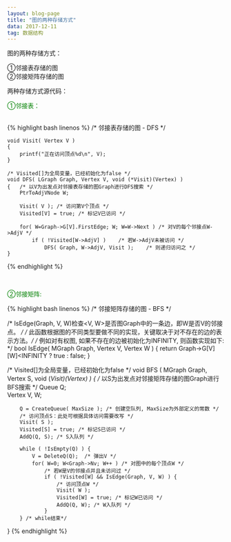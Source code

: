 ```yaml
---
layout: blog-page
title: "图的两种存储方式"
data: 2017-12-11
tag: 数据结构
---
```

<p class="h1">图的两种存储方式：</p>
   ①邻接表存储的图
   <br>
   ②邻接矩阵存储的图
<br>

<p class="h1">两种存储方式源代码：</p>
<p style="color:green">①邻接表：</p>
<br>
{% highlight bash linenos %}
/* 邻接表存储的图 - DFS */
 
    void Visit( Vertex V )
    {
        printf("正在访问顶点%d\n", V);
    }
     
    /* Visited[]为全局变量，已经初始化为false */
    void DFS( LGraph Graph, Vertex V, void (*Visit)(Vertex) )
    {   /* 以V为出发点对邻接表存储的图Graph进行DFS搜索 */
        PtrToAdjVNode W;
         
        Visit( V ); /* 访问第V个顶点 */
        Visited[V] = true; /* 标记V已访问 */
     
        for( W=Graph->G[V].FirstEdge; W; W=W->Next ) /* 对V的每个邻接点W->AdjV */
            if ( !Visited[W->AdjV] )    /* 若W->AdjV未被访问 */
                DFS( Graph, W->AdjV, Visit );    /* 则递归访问之 */
    }
{% endhighlight %}

<br>
<p style="color:green">②邻接矩阵:</p>
{% highlight bash linenos %}
/* 邻接矩阵存储的图 - BFS */
 
/* IsEdge(Graph, V, W)检查<V, W>是否图Graph中的一条边，即W是否V的邻接点。  */
/* 此函数根据图的不同类型要做不同的实现，关键取决于对不存在的边的表示方法。*/
/* 例如对有权图, 如果不存在的边被初始化为INFINITY, 则函数实现如下:         */
bool IsEdge( MGraph Graph, Vertex V, Vertex W )
{
    return Graph->G[V][W]<INFINITY ? true : false;
}
 
/* Visited[]为全局变量，已经初始化为false */
	void BFS ( MGraph Graph, Vertex S, void (*Visit)(Vertex) )
	{   /* 以S为出发点对邻接矩阵存储的图Graph进行BFS搜索 */
	    Queue Q;     
	    Vertex V, W;
	 
	    Q = CreateQueue( MaxSize ); /* 创建空队列, MaxSize为外部定义的常数 */
	    /* 访问顶点S：此处可根据具体访问需要改写 */
	    Visit( S );
	    Visited[S] = true; /* 标记S已访问 */
	    AddQ(Q, S); /* S入队列 */
	     
	    while ( !IsEmpty(Q) ) {
	        V = DeleteQ(Q);  /* 弹出V */
	        for( W=0; W<Graph->Nv; W++ ) /* 对图中的每个顶点W */
	            /* 若W是V的邻接点并且未访问过 */
	            if ( !Visited[W] && IsEdge(Graph, V, W) ) {
	                /* 访问顶点W */
	                Visit( W );
	                Visited[W] = true; /* 标记W已访问 */
	                AddQ(Q, W); /* W入队列 */
	            }
	    } /* while结束*/
}
{% endhighlight %}